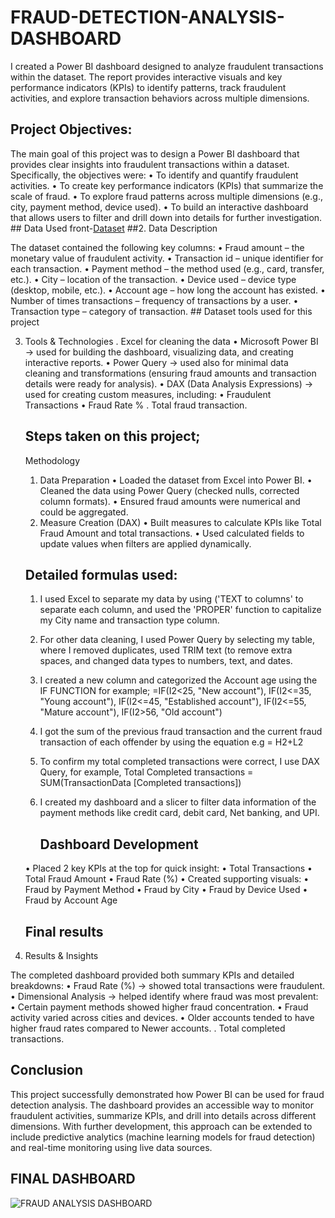 # FRAUD-DETECTION-ANALYSIS-DASHBOARD
I created a Power BI dashboard designed to analyze fraudulent transactions within the dataset. The report provides interactive visuals and key performance indicators (KPIs) to identify patterns, track fraudulent activities, and explore transaction behaviors across multiple dimensions.
## Project Objectives:
The main goal of this project was to design a Power BI dashboard that provides clear insights into fraudulent transactions within a dataset. Specifically, the objectives were:
	•	To identify and quantify fraudulent activities.
	•	To create key performance indicators (KPIs) that summarize the scale of fraud.
	•	To explore fraud patterns across multiple dimensions (e.g., city, payment method, device used).
	•	To build an interactive dashboard that allows users to filter and drill down into details for further investigation.
	## Data Used
	front-<a href="https://github.com/CharityAnyaele/FRAUD-DETECTION-ANALYSIS-DASHBOARD/blob/main/FRAUD%20DETECTION%20ANALYSIS.pbix">Dataset</a>
	##2. Data Description

The dataset contained the following key columns:
	•	Fraud amount – the monetary value of fraudulent activity.
	•	Transaction id – unique identifier for each transaction.
	•	Payment method – the method used (e.g., card, transfer, etc.).
	•	City – location of the transaction.
	•	Device used – device type (desktop, mobile, etc.).
	•	Account age – how long the account has existed.
	•	Number of times transactions – frequency of transactions by a user.
	•	Transaction type – category of transaction.
	## Dataset tools used for this project
	
 3. Tools & Technologies
    . Excel for cleaning the data
	•	Microsoft Power BI → used for building the dashboard, visualizing data, and creating interactive reports.
	•	Power Query → used also for minimal data cleaning and transformations (ensuring fraud amounts and transaction details were ready for analysis).
	•	DAX (Data Analysis Expressions) → used for creating custom measures, including:
	•	Fraudulent Transactions 
	•	Fraud Rate %
    . Total fraud transaction. 
    ## Steps taken on this project;

      Methodology
	1.	Data Preparation
	•	Loaded the dataset from Excel into Power BI.
	•	Cleaned the data using Power Query (checked nulls, corrected column formats).
	•	Ensured fraud amounts were numerical and could be aggregated.
	2.	Measure Creation (DAX)
	•	Built measures to calculate KPIs like Total Fraud Amount and total transactions.
	•	Used calculated fields to update values when filters are applied dynamically.
     ## Detailed formulas used:
    1. I used Excel to separate my data by using ('TEXT to columns' to separate each column, and used the 'PROPER' function to capitalize my City name and transaction type            column.
    2. For other data cleaning, I used Power Query by selecting my table, where I removed duplicates, used TRIM text (to remove extra spaces, and changed data types to           numbers, text, and dates.
    3. I created a new column and categorized the Account age using the IF FUNCTION for example; =IF(I2<25, "New account"), IF(I2<=35, "Young account"), IF(I2<=45, "Established account"), IF(I2<=55, "Mature account"), IF(I2>56, "Old account")
    4. I got the sum of the previous fraud transaction and the current fraud transaction of each offender by using the equation e.g = H2+L2
    5. To confirm my total completed transactions were correct, I use DAX Query, for example, Total Completed transactions = SUM(TransactionData [Completed transactions])
    6. I created my dashboard and a slicer to filter data information of the payment methods like credit card, debit card, Net banking, and UPI.
       
    
   	
		## Dashboard Development
	•	Placed 2 key KPIs at the top for quick insight:
	•	Total Transactions
	•	Total Fraud Amount
	•	Fraud Rate (%)
	•	Created supporting visuals:
	•	Fraud by Payment Method
	•	Fraud by City
	•	Fraud by Device Used
	•	Fraud by Account Age
     ##  Final results 

 5. Results & Insights

The completed dashboard provided both summary KPIs and detailed breakdowns:
	•	Fraud Rate (%) → showed total transactions were fraudulent.
	•	Dimensional Analysis → helped identify where fraud was most prevalent:
	•	Certain payment methods showed higher fraud concentration.
	•	Fraud activity varied across cities and devices.
	•	Older accounts tended to have higher fraud rates compared to Newer accounts.
	.    Total completed transactions.

## Conclusion

This project successfully demonstrated how Power BI can be used for fraud detection analysis. The dashboard provides an accessible way to monitor fraudulent activities, summarize KPIs, and drill into details across different dimensions. With further development, this approach can be extended to include predictive analytics (machine learning models for fraud detection) and real-time monitoring using live data sources.
## FINAL DASHBOARD 

![FRAUD ANALYSIS DASHBOARD](https://github.com/user-attachments/assets/30a889b0-0806-46b8-b12d-6cb532e9f2e1)


